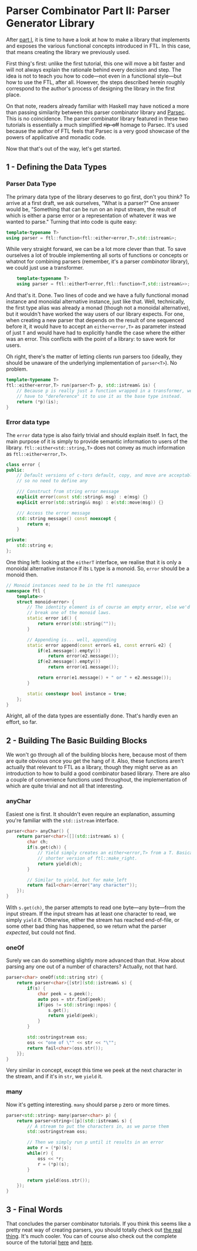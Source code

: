 Parser Combinator Part II: Parser Generator Library
===================================================

After [part I](Prasec-I.md), it is time to have a look at how to make a library that implements and exposes the various functional concepts introduced in FTL. In this case, that means creating the library we previously used.

First thing's first: unlike the first tutorial, this one will move a bit faster and will not always explain the rationale behind every decision and step. The idea is not to teach you how to code&mdash;not even in a functional style&mdash;but how to use the FTL, after all. However, the steps described herein roughly correspond to the author's process of designing the library in the first place.

On that note, readers already familiar with Haskell may have noticed a more than passing similarity between this parser combinator library and [Parsec](http://www.haskell.org/haskellwiki/Parsec). This is no coincidence. The parser combinator library featured in these two tutorials is essentially a much simplified ~~rip-off~~ homage to Parsec. It's used because the author of FTL feels that Parsec is a very good showcase of the powers of applicative and monadic code.

Now that that's out of the way, let's get started.

1 - Defining the Data Types
---------------------------
### Parser Data Type
The primary data type of the library deserves to go first, don't you think? To arrive at a first draft, we ask ourselves, "What is a parser?" One answer would be, "Something that can be run on an input stream, the result of which is either a parse error or a representation of whatever it was we wanted to parse." Turning that into code is quite easy:
```cpp
template<typename T>
using parser = ftl::function<ftl::either<error,T>,std::istream&>;
```
While very straight forward, we can be a lot more clever than that. To save ourselves a lot of trouble implementing all sorts of functions or concepts or whatnot for combining parsers (remember, it's a parser _combinator_ library), we could just use a transformer.
```cpp
    template<typename T>
    using parser = ftl::eitherT<error,ftl::function<T,std::istream&>>;
```
And that's it. Done. Two lines of code and we have a fully functional monad instance and monoidal alternative instance, just like that. Well, technically, the first type alias was already a monad (though not a monoidal alternative), but it wouldn't have worked the way users of our library expects. For one, when creating a new parser that depends on the result of one sequenced before it, it would have to accept an `either<error,T>` as parameter instead of just `T` and would have had to explicitly handle the case where the either was an error. This conflicts with the point of a library: to save work for users.

Oh right, there's the matter of letting clients run parsers too (ideally, they should be unaware of the underlying implementation of `parser<T>`). No problem.
```cpp
template<typename T>
ftl::either<error,T> run(parser<T> p, std::istream& is) {
    // Because p is really just a function wrapped in a transformer, we only
    // have to "dereference" it to use it as the base type instead.
    return (*p)(is);
}
```

### Error data type
The `error` data type is also fairly trivial and should explain itself. In fact, the main purpose of it is simply to provide semantic information to users of the library. `ftl::either<std::string,T>` does not convey as much information as `ftl::either<error,T>`.
```cpp
class error {
public:
    // Default versions of c-tors default, copy, and move are acceptable,
    // so no need to define any

    /// Construct from string error message
    explicit error(const std::string& msg) : e(msg) {}
    explicit error(std::string&& msg) : e(std::move(msg)) {}

    /// Access the error message
    std::string message() const noexcept {
        return e;
    }

private:
    std::string e;
};
```
One thing left: looking at the `eitherT` interface, we realise that it is only a monoidal alternative instance if its `L` type is a monoid. So, `error` should be a monoid then. 

```cpp
// Monoid instances need to be in the ftl namespace
namespace ftl {
    template<>
    struct monoid<error> {
        // The identity element is of course an empty error, else we'd
        // break one of the monoid laws.
        static error id() {
            return error(std::string(""));
        }

        // Appending is... well, appending
        static error append(const error& e1, const error& e2) {
            if(e1.message().empty())
                return error(e2.message());
            if(e2.message().empty())
                return error(e1.message());

            return error(e1.message() + " or " + e2.message());
        }

        static constexpr bool instance = true;
    };
}

```
Alright, all of the data types are essentially done. That's hardly even an effort, so far.

2 - Building The Basic Building Blocks
--------------------------------------
We won't go through all of the building blocks here, because most of them are quite obvious once you get the hang of it. Also, these functions aren't actually that relevant to FTL as a library, though they might serve as an introduction to how to build a good combinator based library. There are also a couple of convenience functions used throughout, the implementation of which are quite trivial and not all that interesting.

### anyChar
Easiest one is first. It shouldn't even require an explanation, assuming you're familiar with the `std::istream` interface.
```cpp
parser<char> anyChar() {
    return parser<char>([](std::istream& s) {
        char ch;
        if(s.get(ch)) {
            // Yield simply creates an either<error,T> from a T. Basically, a
            // shorter version of ftl::make_right.
            return yield(ch);
        }

        // Similar to yield, but for make_left
        return fail<char>(error("any character"));
    });
}
```
With `s.get(ch)`, the parser attempts to read one byte&mdash;any byte&mdash;from the input stream. If the input stream has at least one character to read, we simply `yield` it. Otherwise, either the stream has reached end-of-file, or some other bad thing has happened, so we return what the parser _expected_, but could not find.

### oneOf
Surely we can do something slightly more advanced than that. How about parsing any one out of a number of characters? Actually, not that hard.
```cpp
parser<char> oneOf(std::string str) {
    return parser<char>{[str](std::istream& s) {
        if(s) {
            char peek = s.peek();
            auto pos = str.find(peek);
            if(pos != std::string::npos) {
                s.get();
                return yield(peek);
            }
        }

        std::ostringstream oss;
        oss << "one of \"" << str << "\"";
        return fail<char>(oss.str());
    }};
}
```
Very similar in concept, except this time we peek at the next character in the stream, and if it's in `str`, we `yield` it.

### many
Now it's getting interesting. `many` should parse `p` zero or more times.
```cpp
parser<std::string> many(parser<char> p) {
    return parser<string>([p](std::istream& s) {
        // A stream to put the characters in, as we parse them
        std::ostringstream oss;

        // Then we simply run p until it results in an error
        auto r = (*p)(s);
        while(r) {
            oss << *r;
            r = (*p)(s);
        }

        return yield(oss.str());
    });
}
```

3 - Final Words
---------------
That concludes the parser combinator tutorials. If you think this seems like a pretty neat way of creating parsers, you should totally check out [the real thing](http://www.haskell.org/haskellwiki/Parsec). It's much cooler. You can of course also check out the complete source of the tutorial [here](../examples/parser_combinator/parser_combinator.h) and [here](../examples/parser_combinator/parser_combinator.cpp).

